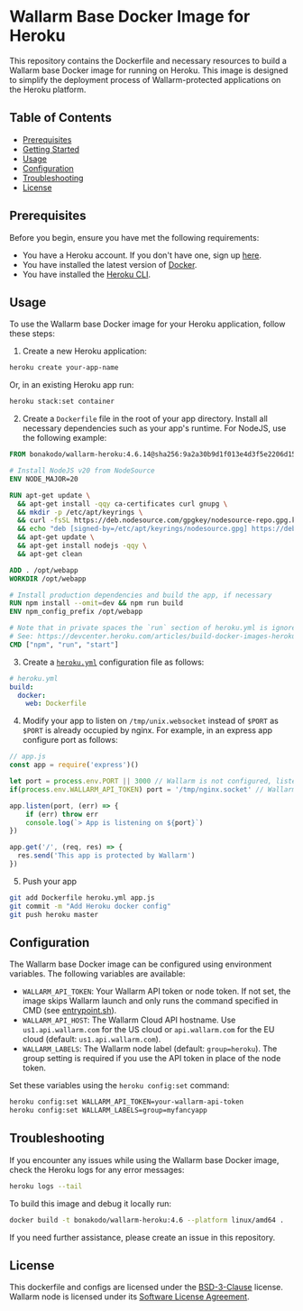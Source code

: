 # Wallarm Base Docker Image for Heroku

This repository contains the Dockerfile and necessary resources to build a Wallarm base Docker image for running on Heroku. This image is designed to simplify the deployment process of Wallarm-protected applications on the Heroku platform.

## Table of Contents

- [Prerequisites](#prerequisites)
- [Getting Started](#getting-started)
- [Usage](#usage)
- [Configuration](#configuration)
- [Troubleshooting](#troubleshooting)
- [License](#license)


## Prerequisites

Before you begin, ensure you have met the following requirements:

- You have a Heroku account. If you don't have one, sign up [here](https://www.heroku.com/).
- You have installed the latest version of [Docker](https://www.docker.com/).
- You have installed the [Heroku CLI](https://devcenter.heroku.com/articles/heroku-cli).


## Usage

To use the Wallarm base Docker image for your Heroku application, follow these steps:

1. Create a new Heroku application:

```bash
heroku create your-app-name
```

  Or, in an existing Heroku app run:

```bash
heroku stack:set container
```

2. Create a `Dockerfile` file in the root of your app directory. Install all necessary dependencies such as your app's runtime. For NodeJS, use the following example:

```dockerfile
FROM bonakodo/wallarm-heroku:4.6.14@sha256:9a2a30b9d1f013e4d3f5e2206d1545706457cd0d30b4dac4d6c46559425ddf14

# Install NodeJS v20 from NodeSource
ENV NODE_MAJOR=20

RUN apt-get update \
  && apt-get install -qqy ca-certificates curl gnupg \
  && mkdir -p /etc/apt/keyrings \
  && curl -fsSL https://deb.nodesource.com/gpgkey/nodesource-repo.gpg.key | gpg --dearmor -o /etc/apt/keyrings/nodesource.gpg \
  && echo "deb [signed-by=/etc/apt/keyrings/nodesource.gpg] https://deb.nodesource.com/node_$NODE_MAJOR.x nodistro main" | tee /etc/apt/sources.list.d/nodesource.list \
  && apt-get update \
  && apt-get install nodejs -qqy \
  && apt-get clean

ADD . /opt/webapp
WORKDIR /opt/webapp

# Install production dependencies and build the app, if necessary
RUN npm install --omit=dev && npm run build
ENV npm_config_prefix /opt/webapp

# Note that in private spaces the `run` section of heroku.yml is ignored
# See: https://devcenter.heroku.com/articles/build-docker-images-heroku-yml#known-issues-and-limitations
CMD ["npm", "run", "start"]
```

3. Create a [`heroku.yml`](https://devcenter.heroku.com/articles/build-docker-images-heroku-yml) configuration file as follows:

```yaml
# heroku.yml
build:
  docker:
    web: Dockerfile
```

4. Modify your app to listen on `/tmp/unix.websocket` instead of `$PORT` as `$PORT` is already occupied by nginx. For example, in an express app configure port as follows:

```javascript
// app.js
const app = require('express')()

let port = process.env.PORT || 3000 // Wallarm is not configured, listen on $PORT
if(process.env.WALLARM_API_TOKEN) port = '/tmp/nginx.socket' // Wallarm is configured

app.listen(port, (err) => {
	if (err) throw err
	console.log(`> App is listening on ${port}`)
})

app.get('/', (req, res) => {
  res.send('This app is protected by Wallarm')
})
```

5. Push your app
	
```bash
git add Dockerfile heroku.yml app.js
git commit -m "Add Heroku docker config"
git push heroku master
```


## Configuration

The Wallarm base Docker image can be configured using environment variables. The following variables are available:

- `WALLARM_API_TOKEN`: Your Wallarm API token or node token. If not set, the image skips Wallarm launch and only runs the command specified in CMD (see [entrypoint.sh](entrypoint.sh)).
- `WALLARM_API_HOST`: The Wallarm Cloud API hostname. Use `us1.api.wallarm.com` for the US cloud or `api.wallarm.com` for the EU cloud (default: `us1.api.wallarm.com`).
- `WALLARM_LABELS`: The Wallarm node label (default: `group=heroku`). The group setting is required if you use the API token in place of the node token. 

Set these variables using the `heroku config:set` command:

```bash
heroku config:set WALLARM_API_TOKEN=your-wallarm-api-token
heroku config:set WALLARM_LABELS=group=myfancyapp
```

## Troubleshooting

If you encounter any issues while using the Wallarm base Docker image, check the Heroku logs for any error messages:

```bash
heroku logs --tail
```

To build this image and debug it locally run:

```bash
docker build -t bonakodo/wallarm-heroku:4.6 --platform linux/amd64 .
```

If you need further assistance, please create an issue in this repository.

## License

This dockerfile and configs are licensed under the [BSD-3-Clause](LICENSE) license.
Wallarm node is licensed under its [Software License Agreement](https://www.wallarm.com/end-user-license-agreement).